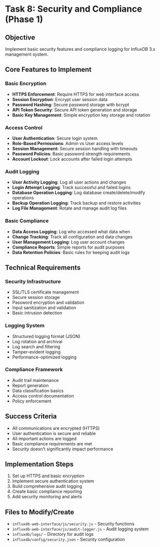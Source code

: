 # Task 8: Security and Compliance (Phase 1)

## **Objective**
Implement basic security features and compliance logging for InfluxDB 3.x management system.

## **Core Features to Implement**

### **Basic Encryption**
- **HTTPS Enforcement**: Require HTTPS for web interface access
- **Session Encryption**: Encrypt user session data
- **Password Hashing**: Secure password storage with bcrypt
- **API Token Security**: Secure API token generation and storage
- **Basic Key Management**: Simple encryption key storage and rotation

### **Access Control**
- **User Authentication**: Secure login system
- **Role-Based Permissions**: Admin vs User access levels
- **Session Management**: Secure session handling with timeouts
- **Password Policies**: Basic password strength requirements
- **Account Lockout**: Lock accounts after failed login attempts

### **Audit Logging**
- **User Activity Logging**: Log all user actions and changes
- **Login Attempt Logging**: Track successful and failed logins
- **Database Operation Logging**: Log database create/delete/modify operations
- **Backup Operation Logging**: Track backup and restore activities
- **Log File Management**: Rotate and manage audit log files

### **Basic Compliance**
- **Data Access Logging**: Log who accessed what data when
- **Change Tracking**: Track all configuration and data changes
- **User Management Logging**: Log user account changes
- **Compliance Reports**: Simple reports for audit purposes
- **Data Retention Policies**: Basic rules for keeping audit logs

## **Technical Requirements**

### **Security Infrastructure**
- SSL/TLS certificate management
- Secure session storage
- Password encryption and validation
- Input sanitization and validation
- Basic intrusion detection

### **Logging System**
- Structured logging format (JSON)
- Log rotation and archival
- Log search and filtering
- Tamper-evident logging
- Performance-optimized logging

### **Compliance Framework**
- Audit trail maintenance
- Report generation
- Data classification basics
- Access control documentation
- Policy enforcement

## **Success Criteria**
- All communications are encrypted (HTTPS)
- User authentication is secure and reliable
- All important actions are logged
- Basic compliance requirements are met
- Security doesn't significantly impact performance

## **Implementation Steps**
1. Set up HTTPS and basic encryption
2. Implement secure authentication system
3. Build comprehensive audit logging
4. Create basic compliance reporting
5. Add security monitoring and alerts

## **Files to Modify/Create**
- `influxdb-web-interface/js/security.js` - Security functions
- `influxdb-web-interface/js/audit-logger.js` - Audit logging system
- `influxdb/logs/` - Directory for audit logs
- `influxdb/config/security.json` - Security configuration 